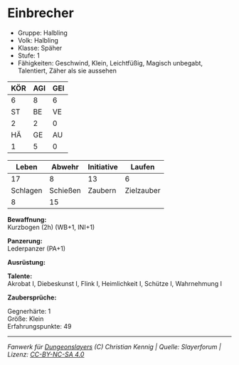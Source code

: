 # Einbrecher  
- Gruppe: Halbling  
- Volk: Halbling  
- Klasse: Späher  
- Stufe: 1  
- Fähigkeiten: Geschwind, Klein, Leichtfüßig, Magisch unbegabt, Talentiert, Zäher als sie aussehen  


| KÖR | AGI | GEI |  
| --- | --- | --- |  
| 6   | 8   | 6   |
| ST  | BE  | VE  |  
| 2   | 2   | 0   |
| HÄ  | GE  | AU  |  
| 1   | 5   | 0   |


| Leben    | Abwehr   | Initiative | Laufen     |
| -------- | -------- | ---------- | ---------- |
| 17       | 8        | 13         | 6          |
| Schlagen | Schießen | Zaubern    | Zielzauber |
| 8        | 15       |            |            |

**Bewaffnung:**  
Kurzbogen (2h) (WB+1, INI+1)

**Panzerung:**  
Lederpanzer (PA+1)

**Ausrüstung:**  


**Talente:**  
Akrobat I, Diebeskunst I, Flink I, Heimlichkeit I, Schütze I, Wahrnehmung I

**Zaubersprüche:**  


Gegnerhärte: 1  
Größe: Klein  
Erfahrungspunkte: 49  



___
*Fanwerk für [Dungeonslayers](https://www.dungeonslayers.net/) (C) Christian Kennig | Quelle: Slayerforum | Lizenz: [CC-BY-NC-SA 4.0](https://creativecommons.org/licenses/by-nc-sa/4.0/deed.de)*